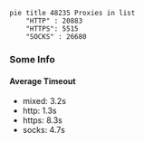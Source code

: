 
```mermaid
pie title 48235 Proxies in list
    "HTTP" : 20883
    "HTTPS": 5515
    "SOCKS" : 26680
```

### Some Info
#### Average Timeout

- mixed: 3.2s
- http: 1.3s
- https: 8.3s
- socks: 4.7s